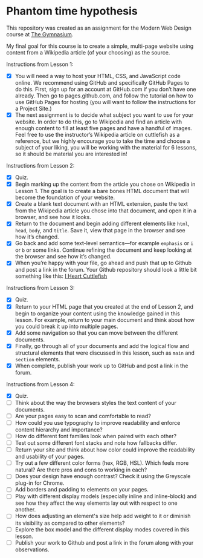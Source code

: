 # Phantom time hypothesis
This repository was created as an assignment for the Modern Web Design course at [The Gymnasium](http://www.thegymnasium.com).

My final goal for this course is to create a simple, multi-page website using content from a Wikipedia article (of
your choosing) as the source.

Instructions from Lesson 1:
- [x] You will need a way to host your HTML, CSS, and JavaScript code online. We recommend using GitHub
and specifically GitHub Pages to do this. First, sign up for an account at GitHub.com if you don’t have one
already. Then go to pages.github.com, and follow the tutorial on how to use GitHub Pages for hosting (you
will want to follow the instructions for a Project Site.)
- [x] The next assignment is to decide what subject you want to use for your website. In order to do this, go to
Wikipedia and find an article with enough content to fill at least five pages and have a handful of images.
Feel free to use the instructor’s Wikipedia article on cuttlefish as a reference, but we highly encourage you
to take the time and choose a subject of your liking, you will be working with the material for 6 lessons, so it
should be material you are interested in!

Instructions from Lesson 2:
- [x] Quiz.
- [x] Begin marking up the content from the article you chose on Wikipedia in Lesson 1. The goal is to create a
bare bones HTML document that will become the foundation of your website. 
- [x] Create a blank text document with an HTML extension, paste the text from the Wikipedia article you
chose into that document, and open it in a browser, and see how it looks.
- [x] Return to the document and begin adding different elements like <code>html</code>, <code>head</code>, <code>body</code>, and <code>title</code>. Save it, view that page in the browser and see how it’s changed.
- [x] Go back and add some text-level semantics—for example <code>emphasis</code> or <code>i</code> or <code>b</code> or some links.
Continue refining the document and keep looking at the browser and see how it’s changed.
- [x] When you’re happy with your file, go ahead and push that up to Github and post a link in the forum.
Your Github repository should look a little bit something like this: [I Heart Cuttlefish](http://aarongustafson.github.io/i-heart-cuttlefish/)

Instructions from Lesson 3:
- [x] Quiz.
- [x] Return to your HTML page that you created at the end of Lesson 2, and begin to organize your
content using the knowledge gained in this lesson. For example, return to your main document and
think about how you could break it up into multiple pages.
- [x] Add some navigation so that you can move between the different documents. 
- [x] Finally, go through all of your documents and add the logical flow and structural elements that
were discussed in this lesson, such as <code>main</code> and <code>section</code> elements.
- [x] When complete, publish your work up to GitHub and post a link in the forum.

Instructions from Lesson 4:
- [x] Quiz.
- [ ] Think about the way the browsers styles the text content of your documents.
- [ ] Are your pages easy to scan and comfortable to read?
- [ ] How could you use typography to improve readability and enforce content hierarchy and importance?
- [ ] How do different font families look when paired with each other?
- [ ] Test out some different font stacks and note how fallbacks differ.
- [ ] Return your site and think about how color could improve the readability and usability of your pages.
- [ ] Try out a few different color forms (hex, RGB, HSL). Which feels more natural? Are there pros and cons to working in each?
- [ ] Does your design have enough contrast? Check it using the Greyscale plug-in for Chrome.
- [ ] Add borders and padding to elements on your pages.
- [ ] Play with different display models (especially inline and inline-block) and see how they affect the way elements lay out with respect to one another.
- [ ] How does adjusting an element's size help add weight to it or diminish its visibility as compared to other elements?
- [ ] Explore the box model and the different display modes covered in this lesson.
- [ ] Publish your work to Github and post a link in the forum along with your observations.

